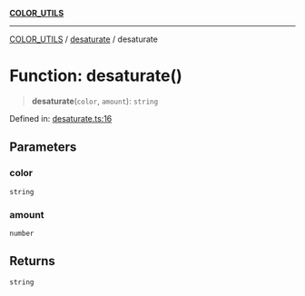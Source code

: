 [**COLOR_UTILS**](../../README.md)

***

[COLOR_UTILS](../../README.md) / [desaturate](../README.md) / desaturate

# Function: desaturate()

> **desaturate**(`color`, `amount`): `string`

Defined in: [desaturate.ts:16](https://github.com/dailker/everyutil/blob/9768d00ced16ec8f4705df34c2fe47f2b1b47121/src/color/desaturate.ts#L16)

## Parameters

### color

`string`

### amount

`number`

## Returns

`string`
